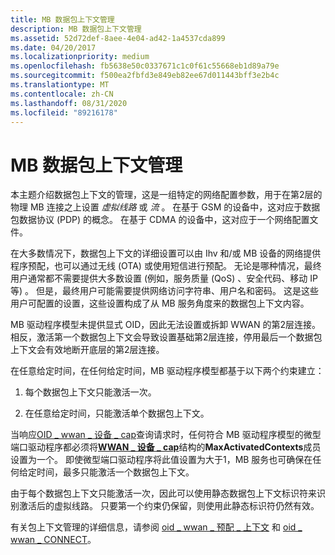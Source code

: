 ```yaml
---
title: MB 数据包上下文管理
description: MB 数据包上下文管理
ms.assetid: 52d72def-8aee-4e04-ad42-1a4537cda899
ms.date: 04/20/2017
ms.localizationpriority: medium
ms.openlocfilehash: fb5638e50c0337671c1c0f61c55668eb1d89a79e
ms.sourcegitcommit: f500ea2fbfd3e849eb82ee67d011443bff3e2b4c
ms.translationtype: MT
ms.contentlocale: zh-CN
ms.lasthandoff: 08/31/2020
ms.locfileid: "89216178"
---
```

# <a name="mb-packet-context-management"></a>MB 数据包上下文管理


本主题介绍数据包上下文的管理，这是一组特定的网络配置参数，用于在第2层的物理 MB 连接之上设置 *虚拟线路* 或 *流* 。 在基于 GSM 的设备中，这对应于数据包数据协议 (PDP) 的概念。 在基于 CDMA 的设备中，这对应于一个网络配置文件。

在大多数情况下，数据包上下文的详细设置可以由 Ihv 和/或 MB 设备的网络提供程序预配，也可以通过无线 (OTA) 或使用短信进行预配。 无论是哪种情况，最终用户通常都不需要提供大多数设置 (例如，服务质量 (QoS) 、安全代码、移动 IP 等) 。 但是，最终用户可能需要提供网络访问字符串、用户名和密码。 这是这些用户可配置的设置，这些设置构成了从 MB 服务角度来的数据包上下文内容。

MB 驱动程序模型未提供显式 OID，因此无法设置或拆卸 WWAN 的第2层连接。 相反，激活第一个数据包上下文会导致设置基础第2层连接，停用最后一个数据包上下文会有效地断开底层的第2层连接。

在任意给定时间，在任何给定时间，MB 驱动程序模型都基于以下两个约束建立：

1.  每个数据包上下文只能激活一次。

2.  在任意给定时间，只能激活单个数据包上下文。

当响应[OID \_ wwan \_ 设备 \_ cap](./oid-wwan-device-caps.md)查询请求时，任何符合 MB 驱动程序模型的微型端口驱动程序都必须将[**WWAN \_ 设备 \_ cap**](/windows-hardware/drivers/ddi/wwan/ns-wwan-_wwan_device_caps)结构的**MaxActivatedContexts**成员设置为一个。 即使微型端口驱动程序将此值设置为大于1，MB 服务也可确保在任何给定时间，最多只能激活一个数据包上下文。

由于每个数据包上下文只能激活一次，因此可以使用静态数据包上下文标识符来识别激活后的虚拟线路。 只要第一个约束仍保留，则使用此静态标识符仍然有效。

有关包上下文管理的详细信息，请参阅 [oid \_ wwan \_ 预配 \_ 上下文](./oid-wwan-provisioned-contexts.md) 和 [oid \_ wwan \_ CONNECT](./oid-wwan-connect.md)。

 

